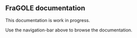 ## FraGOLE documentation

This documentation is  work in progress.

Use the navigation-bar above to browse the documentation.
